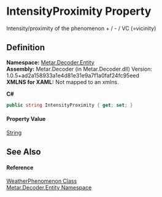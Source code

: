 # IntensityProximity Property


Intensity/proximity of the phenomenon + / - / VC (=vicinity)



## Definition
**Namespace:** <a href="N_Metar_Decoder_Entity.md">Metar.Decoder.Entity</a>  
**Assembly:** Metar.Decoder (in Metar.Decoder.dll) Version: 1.0.5+ad2a158933a1e4d81e31e9a7f1a0faf24fc95eed  
**XMLNS for XAML:** Not mapped to an xmlns.

**C#**
``` C#
public string IntensityProximity { get; set; }
```



#### Property Value
<a href="https://learn.microsoft.com/dotnet/api/system.string" target="_blank" rel="noopener noreferrer">String</a>

## See Also


#### Reference
<a href="T_Metar_Decoder_Entity_WeatherPhenomenon.md">WeatherPhenomenon Class</a>  
<a href="N_Metar_Decoder_Entity.md">Metar.Decoder.Entity Namespace</a>  
